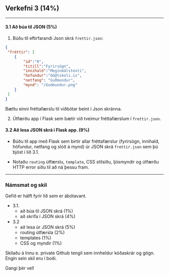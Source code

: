## Verkefni 3 (14%)

---

#### 3.1 Að búa til JSON (5%)

1. Búðu til eftirfarandi Json skrá `frettir.json`:

```JSON
{
 "fréttir": [
	{
        "id":"0",
        "titill":"Fyrirsögn",
        "innihald":"Meginmálstexti",
        "hofundur":"GG@tskoli.is",
        "netfang": "Guðmundur",
        "mynd": "/Gudmundur.png"
    }
 ] 
}
```
Bættu einni fréttafærslu til viðbótar beint í Json skránna.

2. Útfærðu app í Flask sem bætir við tveimur fréttafærslum í `frettir.json`.


#### 3.2 Að lesa JSON skrá í Flask app. (9%)

- Búðu til app með Flask sem birtir allar fréttafærslur (fyrirsögn, innihald, höfundur, netfang og slóð á mynd) úr JSON skrá  `frettir.json` sem þú bjóst í lið 3.1.

- Notaðu `routing` útfærslu, `template`, CSS stílsíðu, ljósmyndir og útfærðu HTTP error síðu til að ná þessu fram.

---

### Námsmat og skil
Gefið er hálft fyrir lið sem er ábótavant.

- 3.1. 
    - að búa til JSON skrá (1%)
    - að skrifa í JSON skrá (4%)
- 3.2
    - að lesa úr JSON skrá (5%)
    - routing útfærsla (2%)
    - templates (1%)
    - CSS og myndir (1%)

Skilaðu á Innu e. private Github tengil sem innheldur kóðaskrár og gögn. Engin sein skil eru í boði.

Gangi þér vel! 
